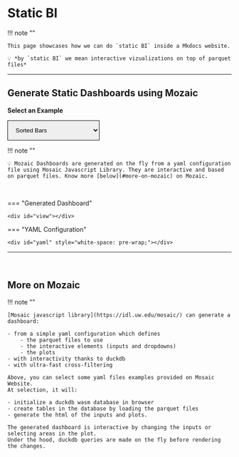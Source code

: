# Static BI

!!! note ""

    This page showcases how we can do `static BI` inside a Mkdocs website.

    💡 *by `static BI` we mean interactive vizualizations on top of parquet files*

---

## Generate Static Dashboards using Mozaic

**Select an Example**


<style>
.loader {
    border: 16px solid #f3f3f3; /* Light grey */
    border-top: 16px solid var(--md-primary-fg-color); /* Blue */
    border-radius: 50%;
    width: 120px;
    height: 120px;
    animation: spin 2s linear infinite;
}

@keyframes spin {
    0% { transform: rotate(0deg); }
    100% { transform: rotate(360deg); }
}

select#examples {
    padding: 1em;
    border-color: var(--md-primary-fg-color);
}
</style>

<select id="examples">
    <option value="aeromagnetic-survey">Aeromagnetic Survey</option>
    <option value="airline-travelers">Airline Travelers</option>
    <option value="athletes">Athletes</option>
    <option value="athlete-birth-waffle">Athlete Birth Waffle</option>
    <option value="athlete-height">Athlete Height Intervals</option>
    <option value="axes">Axes &amp; Gridlines</option>
    <option value="bias">Bias Parameter</option>
    <option value="contours">Contours</option>
    <option value="crossfilter">Crossfilter</option>
    <option value="density-groups">Density Groups</option>
    <option value="density1d">Density 1D</option>
    <option value="density2d">Density 2D</option>
    <option value="driving-shifts">Driving Shifts into Reverse</option>
    <option value="earthquakes-feed">Earthquakes Feed</option>
    <option value="earthquakes-globe">Earthquakes Globe</option>
    <option value="facet-interval">Facet Interval</option>
    <option value="flights-200k">Flights 200k</option>
    <option value="flights-10m">Flights 10M</option>
    <option value="flights-density">Flights Density</option>
    <option value="flights-hexbin">Flights Hexbin</option>
    <option value="gaia">Gaia Star Catalog</option>
    <option value="line-density">Line Density</option>
    <option value="line">Line</option>
    <option value="line-multi-series">Line Multi-Series</option>
    <option value="linear-regression">Linear Regression</option>
    <option value="linear-regression-10m">Linear Regression 10M</option>
    <option value="legends">Legends</option>
    <option value="mark-types">Mark Types</option>
    <option value="moving-average">Moving Average</option>
    <option value="normalize">Normalize Stocks</option>
    <option value="nyc-taxi-rides">NYC Taxi Rides</option>
    <option value="observable-latency">Observable Latency</option>
    <option value="overview-detail">Overview + Detail</option>
    <option value="pan-zoom">Pan + Zoom</option>
    <option value="population-arrows">Population Arrows</option>
    <option value="presidential-opinion">Presidential Opinion</option>
    <option value="protein-design">Protein Design</option>
    <option value="region-tests">Region Tests</option>
    <option value="seattle-temp">Seattle Temperatures</option>
    <option value="sorted-bars" selected>Sorted Bars</option>
    <option value="splom">Scatter Plot Matrix</option>
    <option value="symbols">Symbols</option>
    <option value="table">Table</option>
    <option value="unemployment">Unemployment</option>
    <option value="us-county-map">U.S. County Map</option>
    <option value="us-state-map">U.S. State Map</option>
    <option value="voronoi">Voronoi</option>
    <option value="walmart-openings">Walmart Openings</option>
    <option value="weather">Seattle Weather</option>
    <option value="wind-map">Wind Map</option>
    <option value="wnba-shots">WNBA Shot Chart</option>
</select>

!!! note ""

    💡 Mozaic Dashboards are generated on the fly from a yaml configuration file using Mosaic Javascript Library. They are interactive and based on parquet files. Know more [below](#more-on-mozaic) on Mozaic.


<br>

=== "Generated Dashboard"

    <div id="view"></div>

=== "YAML Configuration"

    <div id="yaml" style="white-space: pre-wrap;"></div>


---

<br>

## More on Mozaic

!!! note ""

    [Mosaic javascript library](https://idl.uw.edu/mosaic/) can generate a dashboard:

    - from a simple yaml configuration which defines
        - the parquet files to use
        - the interactive elements (inputs and dropdowns)
        - the plots
    - with interactivity thanks to duckdb
    - with ultra-fast cross-filtering

    Above, you can select some yaml files examples provided on Mosaic Website.
    At selection, it will:

    - initialize a duckdb wasm database in browser
    - create tables in the database by loading the parquet files
    - generate the html of the inputs and plots.

    The generated dashboard is interactive by changing the inputs or selecting areas in the plot.
    Under the hood, duckdb queries are made on the fly before rendering the changes.




<script type="module">
  import { load } from '../assets/mosaic.js';

  const view = document.querySelector('#view');
  const yaml = document.querySelector('#yaml');
  const exampleMenu = document.querySelector('#examples');

  const baseURL = 'https://idl.uw.edu/mosaic/';

  async function loadDashboard() {
    const specURL = `${baseURL}specs/yaml/${exampleMenu.value}.yaml`;
    await load(specURL, baseURL, view, yaml);
  }

  exampleMenu.addEventListener('change', loadDashboard);

  loadDashboard();

</script>
